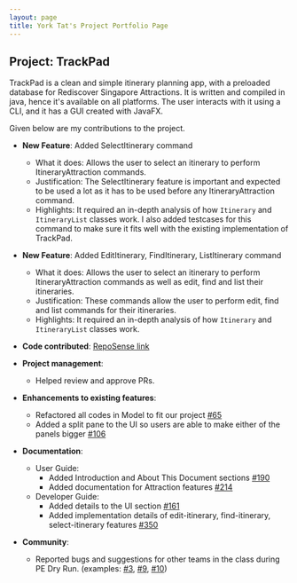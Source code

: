 ```yaml
---
layout: page
title: York Tat's Project Portfolio Page
---
```


## Project: TrackPad

TrackPad is a clean and simple itinerary planning app, with a preloaded database for Rediscover Singapore Attractions. 
It is written and compiled in java, hence it's available on all platforms. The user interacts with it using a CLI, and it has a GUI created with JavaFX.

Given below are my contributions to the project.

* **New Feature**: Added SelectItinerary command
  * What it does: Allows the user to select an itinerary to perform ItineraryAttraction commands.
  * Justification: The SelectItinerary feature is important and expected to be used a lot as it has to be used before any ItineraryAttraction command.
  * Highlights: It required an in-depth analysis of how `Itinerary` and `ItineraryList` classes work. I also added testcases for this command to make
  sure it fits well with the existing implementation of TrackPad.
  
* **New Feature**: Added EditItinerary, FindItinerary, ListItinerary command
  * What it does: Allows the user to select an itinerary to perform ItineraryAttraction commands as well as edit, find and list their itineraries.
  * Justification: These commands allow the user to perform edit, find and list commands for their itineraries.
  * Highlights: It required an in-depth analysis of how `Itinerary` and `ItineraryList` classes work.

* **Code contributed**: [RepoSense link](https://nus-cs2103-ay2021s1.github.io/tp-dashboard/#breakdown=true&search=leeyorktat&sort=groupTitle&sortWithin=title&since=2020-08-14&timeframe=commit&mergegroup=&groupSelect=groupByRepos&checkedFileTypes=docs~functional-code~test-code~other&tabOpen=false)

* **Project management**:
  * Helped review and approve PRs.

* **Enhancements to existing features**:
  * Refactored all codes in Model to fit our project [\#65](https://github.com/AY2021S1-CS2103T-T09-3/tp/pull/65)
  * Added a split pane to the UI so users are able to make either of the panels bigger [\#106](https://github.com/AY2021S1-CS2103T-T09-3/tp/pull/106)

* **Documentation**:
  * User Guide:
    * Added Introduction and About This Document sections [\#190](https://github.com/AY2021S1-CS2103T-T09-3/tp/pull/190)
    * Added documentation for Attraction features [\#214](https://github.com/AY2021S1-CS2103T-T09-3/tp/pull/214)
  * Developer Guide:
    * Added details to the UI section [\#161](https://github.com/AY2021S1-CS2103T-T09-3/tp/pull/161)
    * Added implementation details of edit-itinerary, find-itinerary, select-itinerary features [\#350](https://github.com/AY2021S1-CS2103T-T09-3/tp/pull/350)

* **Community**:
  * Reported bugs and suggestions for other teams in the class during PE Dry Run. (examples: [\#3](https://github.com/leeyorktat/ped/issues/3), [\#9](https://github.com/leeyorktat/ped/issues/9), [\#10](https://github.com/leeyorktat/ped/issues/10))


